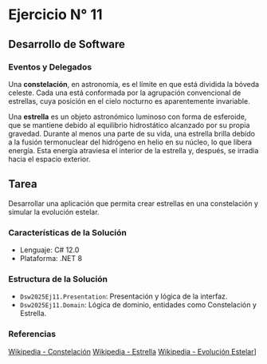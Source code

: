 # Ejercicio N° 11
## Desarrollo de Software
### Eventos y Delegados

Una **constelación**, en astronomía, es el límite en que está dividida la bóveda celeste. Cada una está conformada por la agrupación convencional de estrellas, cuya posición en el cielo nocturno es aparentemente invariable.

Una **estrella** es un objeto astronómico luminoso con forma de esferoide, que se mantiene debido al equilibrio hidrostático alcanzado por su propia gravedad. Durante al menos una parte de su vida, una estrella brilla debido a la fusión termonuclear del hidrógeno en helio en su núcleo, lo que libera energía. Esta energía atraviesa el interior de la estrella y, después, se irradia hacia el espacio exterior.


## Tarea
Desarrollar una aplicación que permita crear estrellas en una constelación y simular la evolución estelar.

### Características de la Solución

- Lenguaje: C# 12.0
- Plataforma: .NET 8

### Estructura de la Solución

- `Dsw2025Ej11.Presentation`: Presentación y lógica de la interfaz.
- `Dsw2025Ej11.Domain`: Lógica de dominio, entidades como Constelación y Estrella.

### Referencias

[Wikipedia - Constelación](https://es.wikipedia.org/wiki/Constelaci%C3%B3n)
[Wikipedia - Estrella](https://es.wikipedia.org/wiki/Estrella)
[Wikipedia - Evolución Estelar](https://es.wikipedia.org/wiki/Evoluci%C3%B3n_estelar)]
